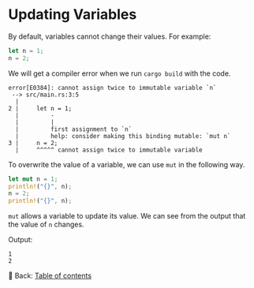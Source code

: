 # Updating Variables

By default, variables cannot change their values.
For example:

```rust
let n = 1;
n = 2;
```

We will get a compiler error when we run `cargo build` with the code.

```text
error[E0384]: cannot assign twice to immutable variable `n`
 --> src/main.rs:3:5
  |
2 |     let n = 1;
  |         -
  |         |
  |         first assignment to `n`
  |         help: consider making this binding mutable: `mut n`
3 |     n = 2;
  |     ^^^^^ cannot assign twice to immutable variable
```

To overwrite the value of a variable, we can use `mut` in the following way.

```rust
let mut n = 1;
println!("{}", n);
n = 2;
println!("{}", n);
```

`mut` allows a variable to update its value.
We can see from the output that the value of `n` changes.

Output:

```text
1
2
```

<!-- :arrow_right:  Next:  -->

:blue_book: Back: [Table of contents](./../README.md)

